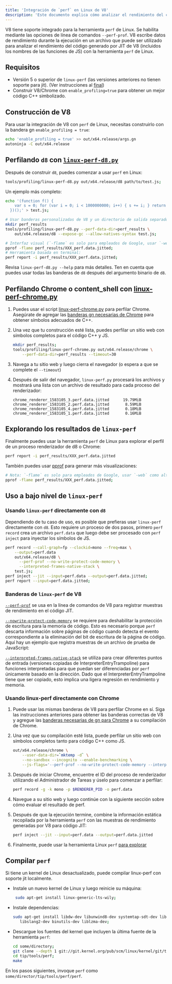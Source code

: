 ```yaml
---
title: 'Integración de `perf` en Linux de V8'
description: 'Este documento explica cómo analizar el rendimiento del código generado por JIT de V8 utilizando la herramienta `perf` de Linux.'
---
```

V8 tiene soporte integrado para la herramienta `perf` de Linux. Se habilita mediante las opciones de línea de comandos `--perf-prof`.
V8 escribe datos de rendimiento durante la ejecución en un archivo que puede ser utilizado para analizar el rendimiento del código generado por JIT de V8 (incluidos los nombres de las funciones de JS) con la herramienta `perf` de Linux.

## Requisitos

- Versión 5 o superior de `linux-perf` (las versiones anteriores no tienen soporte para jit). (Ver instrucciones al [final](#build-perf))
- Construir V8/Chrome con `enable_profiling=true` para obtener un mejor código C++ simbolizado.

## Construcción de V8

Para usar la integración de V8 con `perf` de Linux, necesitas construirlo con la bandera gn `enable_profiling = true`:

```bash
echo 'enable_profiling = true' >> out/x64.release/args.gn
autoninja -C out/x64.release
```

## Perfilando `d8` con [`linux-perf-d8.py`](https://source.chromium.org/search?q=linux-perf-d8.py)

Después de construir `d8`, puedes comenzar a usar `perf` en Linux:

```bash
tools/profiling/linux-perf-d8.py out/x64.release/d8 path/to/test.js;
```

Un ejemplo más completo:

```bash
echo '(function f() {
    var s = 0; for (var i = 0; i < 1000000000; i++) { s += i; } return s;
  })();' > test.js;

# Usar banderas personalizadas de V8 y un directorio de salida separado para menos desorden:
mkdir perf_results
tools/profiling/linux-perf-d8.py --perf-data-dir=perf_results \
    out/x64.release/d8 --expose-gc --allow-natives-syntax test.js;

# Interfaz visual (`-flame` es solo para empleados de Google, usar `-web` como alternativa pública):
pprof -flame perf_results/XXX_perf.data.jitted;
# Herramienta basada en terminal:
perf report -i perf_results/XXX_perf.data.jitted;
```

Revisa `linux-perf-d8.py --help` para más detalles. Ten en cuenta que puedes usar todas las banderas de `d8` después del argumento binario de `d8`.


## Perfilando Chrome o content_shell con [linux-perf-chrome.py](https://source.chromium.org/search?q=linux-perf-chrome.py)

1. Puedes usar el script [linux-perf-chrome.py](https://source.chromium.org/search?q=linux-perf-chrome.py) para perfilar Chrome. Asegúrate de agregar las [banderas gn necesarias de Chrome](https://chromium.googlesource.com/chromium/src/+/master/docs/profiling.md#General-checkout-setup) para obtener símbolos adecuados de C++.

1. Una vez que tu construcción esté lista, puedes perfilar un sitio web con símbolos completos para el código C++ y JS.

    ```bash
    mkdir perf_results;
    tools/profiling/linux-perf-chrome.py out/x64.release/chrome \
        --perf-data-dir=perf_results --timeout=30
    ```

1. Navega a tu sitio web y luego cierra el navegador (o espera a que se complete el `--timeout`)
1. Después de salir del navegador, `linux-perf.py` procesará los archivos y mostrará una lista con un archivo de resultado para cada proceso del renderizador:

   ```
   chrome_renderer_1583105_3.perf.data.jitted      19.79MiB
   chrome_renderer_1583105_2.perf.data.jitted       8.59MiB
   chrome_renderer_1583105_4.perf.data.jitted       0.18MiB
   chrome_renderer_1583105_1.perf.data.jitted       0.16MiB
   ```

## Explorando los resultados de `linux-perf`

Finalmente puedes usar la herramienta `perf` de Linux para explorar el perfil de un proceso renderizador de d8 o Chrome:

```bash
perf report -i perf_results/XXX_perf.data.jitted
```

También puedes usar [pprof](https://github.com/google/pprof) para generar más visualizaciones:

```bash
# Nota: `-flame` es solo para empleados de Google, usar `-web` como alternativa pública:
pprof -flame perf_results/XXX_perf.data.jitted;
```

## Uso a bajo nivel de `linux-perf`

### Usando `linux-perf` directamente con `d8`

Dependiendo de tu caso de uso, es posible que prefieras usar `linux-perf` directamente con `d8`.
Esto requiere un proceso de dos pasos, primero `perf record` crea un archivo `perf.data` que luego debe ser procesado con `perf inject` para inyectar los símbolos de JS.

``` bash
perf record --call-graph=fp --clockid=mono --freq=max \
    --output=perf.data
    out/x64.release/d8 \
      --perf-prof --no-write-protect-code-memory \
      --interpreted-frames-native-stack \
    test.js;
perf inject --jit --input=perf.data --output=perf.data.jitted;
perf report --input=perf.data.jitted;
```

### Banderas de `linux-perf` de V8

[`--perf-prof`](https://source.chromium.org/search?q=FLAG_perf_prof) se usa en la línea de comandos de V8 para registrar muestras de rendimiento en el código JIT.

[`--nowrite-protect-code-memory`](https://source.chromium.org/search?q=FLAG_nowrite_protect_code_memory) se requiere para deshabilitar la protección de escritura para la memoria de código. Esto es necesario porque `perf` descarta información sobre páginas de código cuando detecta el evento correspondiente a la eliminación del bit de escritura de la página de código. Aquí hay un ejemplo que registra muestras de un archivo de prueba de JavaScript:

[`--interpreted-frames-native-stack`](https://source.chromium.org/search?q=FLAG_interpreted_frames_native_stack) se utiliza para crear diferentes puntos de entrada (versiones copiadas de InterpreterEntryTrampoline) para funciones interpretadas para que puedan ser diferenciadas por `perf` únicamente basado en la dirección. Dado que el InterpreterEntryTrampoline tiene que ser copiado, esto implica una ligera regresión en rendimiento y memoria.


### Usando linux-perf directamente con Chrome

1. Puede usar las mismas banderas de V8 para perfilar Chrome en sí. Siga las instrucciones anteriores para obtener las banderas correctas de V8 y agregue las [banderas necesarias de gn para Chrome](https://chromium.googlesource.com/chromium/src/+/master/docs/profiling.md#General-checkout-setup) a su compilación de Chrome.

1. Una vez que su compilación esté lista, puede perfilar un sitio web con símbolos completos tanto para código C++ como JS.

    ```bash
    out/x64.release/chrome \
        --user-data-dir=`mktemp -d` \
        --no-sandbox --incognito --enable-benchmarking \
        --js-flags='--perf-prof --no-write-protect-code-memory --interpreted-frames-native-stack'
    ```

1. Después de iniciar Chrome, encuentre el ID del proceso de renderizador utilizando el Administrador de Tareas y úselo para comenzar a perfilar:

    ```bash
    perf record -g -k mono -p $RENDERER_PID -o perf.data
    ```

1. Navegue a su sitio web y luego continúe con la siguiente sección sobre cómo evaluar el resultado de perf.

1. Después de que la ejecución termine, combine la información estática recopilada por la herramienta `perf` con las muestras de rendimiento generadas por V8 para código JIT:

   ```bash
   perf inject --jit --input=perf.data --output=perf.data.jitted
   ```

1. Finalmente, puede usar la herramienta Linux `perf` [para explorar](#Explore-linux-perf-results)

## Compilar `perf`

Si tiene un kernel de Linux desactualizado, puede compilar linux-perf con soporte jit localmente.

- Instale un nuevo kernel de Linux y luego reinicie su máquina:

  ```bash
   sudo apt-get install linux-generic-lts-wily;
  ```

- Instale dependencias:

  ```bash
  sudo apt-get install libdw-dev libunwind8-dev systemtap-sdt-dev libaudit-dev \
     libslang2-dev binutils-dev liblzma-dev;
  ```

- Descargue los fuentes del kernel que incluyen la última fuente de la herramienta `perf`:

  ```bash
  cd some/directory;
  git clone --depth 1 git://git.kernel.org/pub/scm/linux/kernel/git/tip/tip.git;
  cd tip/tools/perf;
  make
  ```

En los pasos siguientes, invoque `perf` como `some/director/tip/tools/perf/perf`.
